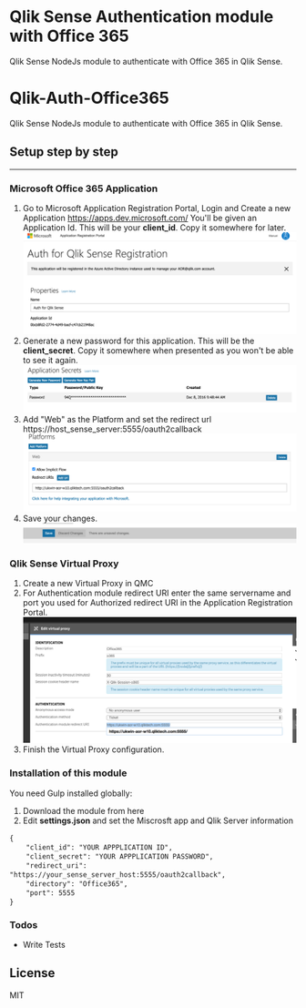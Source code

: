 # Qlik Sense Authentication module with Office 365

Qlik Sense NodeJs module to authenticate with Office 365 in Qlik Sense.

# Qlik-Auth-Office365

Qlik Sense NodeJs module to authenticate with Office 365 in Qlik Sense.
## Setup step by step
---
### Microsoft Office 365 Application
1. Go to Microsoft Application Registration Portal, Login and Create a new Application https://apps.dev.microsoft.com/ You'll be given an Application Id. This will be your **client_id**. Copy it somewhere for later.
![](https://github.com/mjromper/qlik-auth-office365/raw/master/docs/images/createapp.png)
2. Generate a new password for this application. This will be the **client_secret**. Copy it somewhere when presented as you won't be able to see it again.
![](https://github.com/mjromper/qlik-auth-office365/raw/master/docs/images/generatepassword.png)
3. Add "Web" as the Platform and set the redirect url https://host_sense_server:5555/oauth2callback
![](https://github.com/mjromper/qlik-auth-office365/raw/master/docs/images/webapplicationredirect.png)
4. Save your changes.
![](https://github.com/mjromper/qlik-auth-office365/raw/master/docs/images/saveconfig.png)

### Qlik Sense Virtual Proxy
1. Create a new Virtual Proxy in QMC
2. For Authentication module redirect URI enter the same servername and port you used for Authorized redirect URI in the Application Registration Portal.
![](https://github.com/mjromper/qlik-auth-office365/raw/master/docs/images/virtual-proxy.png)
3. Finish the Virtual Proxy configuration.

### Installation of this module

You need Gulp installed globally:
1. Download the module from here
2. Edit **settings.json** and set the Miscrosft app and Qlik Server information
```
{
	"client_id": "YOUR APPPLICATION ID",
	"client_secret": "YOUR APPPLICATION PASSWORD",
	"redirect_uri": "https://your_sense_server_host:5555/oauth2callback",
	"directory": "Office365",
	"port": 5555
}
```

### Todos

 - Write Tests

License
----

MIT
